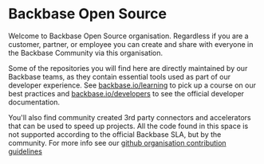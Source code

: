 # Backbase Open Source

Welcome to Backbase Open Source organisation. Regardless if you are a customer, partner, or employee you can create and share with everyone in the Backbase Community via this organisation.

Some of the repositories you will find here are directly maintained by our Backbase teams, as they contain essential tools used as part of our developer experience. See [backbase.io/learning](https://backbase.io/learning/) to pick up a course on our best practices and [backbase.io/developers](https://backbase.io/developers/) to see the official developer documentation.

You'll also find community created 3rd party connectors and accelerators that can be used to speed up projects. All the code found in this space is not supported according to the official Backbase SLA, but by the community. For more info see our [github organisation contribution guidelines](https://github.com/Backbase/.github/blob/main/CONTRIBUTING.md)
